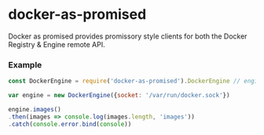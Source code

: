 # docker-as-promised
Docker as promised provides promissory style clients for both the Docker Registry & Engine remote API.

### Example

```javascript
const DockerEngine = require('docker-as-promised').DockerEngine // engine or registry clients

var engine = new DockerEngine({socket: '/var/run/docker.sock'})

engine.images()
.then(images => console.log(images.length, 'images'))
.catch(console.error.bind(console))
```
